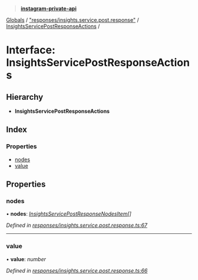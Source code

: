 > **[instagram-private-api](../README.md)**

[Globals](../README.md) / ["responses/insights.service.post.response"](../modules/_responses_insights_service_post_response_.md) / [InsightsServicePostResponseActions](_responses_insights_service_post_response_.insightsservicepostresponseactions.md) /

# Interface: InsightsServicePostResponseActions

## Hierarchy

* **InsightsServicePostResponseActions**

## Index

### Properties

* [nodes](_responses_insights_service_post_response_.insightsservicepostresponseactions.md#nodes)
* [value](_responses_insights_service_post_response_.insightsservicepostresponseactions.md#value)

## Properties

###  nodes

• **nodes**: *[InsightsServicePostResponseNodesItem](_responses_insights_service_post_response_.insightsservicepostresponsenodesitem.md)[]*

*Defined in [responses/insights.service.post.response.ts:67](https://github.com/dilame/instagram-private-api/blob/173bc62/src/responses/insights.service.post.response.ts#L67)*

___

###  value

• **value**: *number*

*Defined in [responses/insights.service.post.response.ts:66](https://github.com/dilame/instagram-private-api/blob/173bc62/src/responses/insights.service.post.response.ts#L66)*